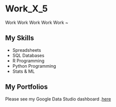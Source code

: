 # Work_X_5
Work Work Work Work Work ~

## My Skills
- Spreadsheets
- SQL Databases
- R Programming
- Python Programming
- Stats & ML

## My Portfolios

Please see my Google Data Studio dashboard .[here](https://github.com/tastsuta/ppmmetas/blob/main/Sales_Report_Batch_5.pdf)
